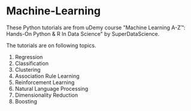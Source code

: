 # Machine-Learning

These Python tutorials are from uDemy course "Machine Learning A-Z™: Hands-On Python & R In Data Science" by SuperDataScience.

The tutorials are on following topics. 
1. Regression
2. Classification
3. Clustering
4. Association Rule Learning
5. Reinforcement Learning
6. Natural Language Processing
7. Dimensionality Reduction
8. Boosting
